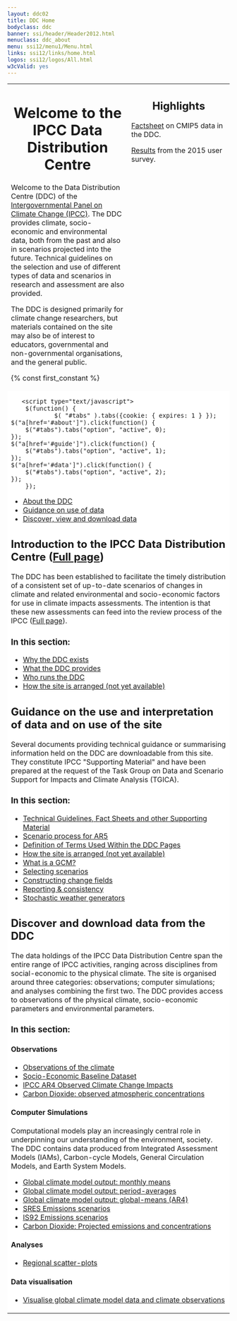 ```yaml
---
layout: ddc02
title: DDC Home
bodyclass: ddc
banner: ssi/header/Header2012.html
menuclass: ddc_about
menu: ssi12/menu1/Menu.html
links: ssi12/links/home.html
logos: ssi12/logos/All.html
w3cValid: yes
---
```


<table style="width:100%;">
 <tr>
  <td style="height:1pt;" valign="top">
 <div id="pagetit">
   <h1 align="center">Welcome to the IPCC Data Distribution Centre</h1>
 </div>
   <!-- End of Page Title Block -->
 
  
   <p/> Welcome to the Data Distribution Centre (DDC) of the
   <a href="http://www.ipcc.ch">Intergovernmental Panel on Climate Change (IPCC)</a>.
   The DDC provides climate, socio-economic and environmental data, both from the past and also in scenarios projected into the future. Technical guidelines on the selection and use of different types of data and scenarios in research and assessment are also provided.
   
   <p/>  The DDC is designed primarily for climate change researchers, but materials contained on the site may also be of interest to educators, governmental and non-governmental organisations, and the general public.
 
 {% const first_constant %}
 </td>

<td style="width:215px;height:1px;" valign="top">
<div id="latestnews" align="left">
 <h2 align="center">Highlights</h2>
   <p>
   <a href="docs/factsheets/TGICA_Fact_Sheet_CMIP5_data_provided_at_the_IPCC_DDC_Ver_1_2016.pdf">Factsheet</a> on CMIP5 data in the DDC. 
   </p>
   <p>
   <a href="ddc/user_surveys.html">Results</a> from the 2015 user survey.
   </p>
</div>


  </td>
  </tr>
  <tr>
   <td colspan="2" style="height:200px;background:#ffffff;" valign="top" >
 
       <script type="text/javascript">
        $(function() {
                $( "#tabs" ).tabs({cookie: { expires: 1 } });
    $("a[href='#about']").click(function() {
        $("#tabs").tabs("option", "active", 0);
    });
    $("a[href='#guide']").click(function() {
        $("#tabs").tabs("option", "active", 1);
    });
    $("a[href='#data']").click(function() {
        $("#tabs").tabs("option", "active", 2);
    });
        });
 </script>
<!-- how to make tab selection stick: http://stackoverflow.com/questions/5066581/jquery-ui-tabs-wont-save-selected-tab-index-upon-page-reload  expiry time in days-->
                <!-- $( "#tabs" ).tabs({ cookie: { expires: 1 } }); -->

 <div class="demo">
 <div id="tabs">
 	<ul>
 		<li><a href="#about">About the DDC</a></li>
 		<li><a href="#guide">Guidance on use of data</a></li>
 		<li><a href="#data">Discover, view and download data</a></li>
 	</ul>
 <div id="about">
<h2>Introduction to the IPCC Data Distribution Centre (<a href="/ddc/ddc_about.html">Full page</a>)</h2>

  <p>   The DDC has been established to facilitate the timely distribution of a consistent set of
  up-to-date scenarios of changes in climate and related environmental and socio-economic factors for
  use in climate impacts assessments. The intention is that these new assessments can feed into the
  review process of the IPCC
 (<a class="lx" href="/ddc/ddc_about.html">Full page</a>).
</p>

<h3> In this section:</h3>
<ul class="lx" style="background:#ffffff;">
  <li class="lx"> <a class="lx" href="/ddc/ddc_exist.html">Why the DDC exists</a></li>
  <li class="lx"> <a class="lx" href="/ddc/ddc_provides.html">What the DDC provides</a></li>
  <li class="lx"> <a class="lx" href="/ddc/ddc_runs.html">Who runs the DDC</a></li>
  <li class="lx"> <a class="lx" href="/ddc/ddc_layout.html">How the site is arranged (not yet available)</a></li>
</ul>

 </div>
 <div id="guide">
<h2>Guidance on the use  and interpretation of data and on use of the site</h2>
<p>
 Several documents providing technical guidance or summarising information held on the DDC are downloadable from this site. They constitute IPCC "Supporting Material" and have been prepared at the request of the Task Group on Data and Scenario Support for Impacts and Climate Analysis (TGICA). 
</p>
<h3> In this section:</h3>
<ul class="lx" style="background:#ffffff;">
  <li class="lx"> <a class="lx" href="/guidelines/index.html">Technical Guidelines, Fact Sheets and other Supporting Material</a></li>
  <li class="lx"> <a class="lx" href="http://sedac.ciesin.columbia.edu/ddc/ar5_scenario_process/index.html">Scenario process for AR5</a></li>
  <li class="lx"> <a class="lx" href="/ddc_definitions.html">Definition of Terms Used Within the DDC Pages</a></li>
  <li class="lx"> <a class="lx" href="/ddc_layout.html">How the site is arranged (not yet available)</a></li>
  <li class="lx"><a class="lx" href="ddc_gcm_guide.html">What is a GCM?</a></li> 
  <li class="lx"><a class="lx" href="ddc_scen_selection.html">Selecting scenarios</a></li> 
  <li class="lx"><a class="lx" href="ddc_change_field.html">Constructing change fields</a></li> 
  <li class="lx"><a class="lx" href="ddc_reporting.html">Reporting &amp; consistency</a></li> 
  <li class="lx"><a class="lx" href="ddc_weather_generators.html">Stochastic weather generators</a></li> 
</ul>
 </div>
 <div id="data">
<h2>Discover and download data from the DDC</h2>
 The data holdings of the IPCC Data Distribution Centre span the entire range of IPCC activities, ranging across disciplines from social-economic to the physical climate. The site is organised around three categories: observations; computer simulations; and analyses combining the first two.
 The DDC provides access to observations of the physical climate, socio-economic parameters and environmental parameters.
 
<h3> In this section:</h3>
<h4> Observations </h4>
<ul class="lx" style="background:#ffffff;">
  <li class="lx"> <a class="lx" href="/obs/index.html">Observations of the climate</a></li>
  <li class="lx"> <a class="lx" href="http://sedac.ciesin.columbia.edu/ddc/baseline/index.html">Socio-Economic Baseline Dataset</a></li>
  <li class="lx"> <a class="lx" href="http://sedac.ciesin.columbia.edu/ddc/observed/index.html">IPCC AR4 Observed Climate Change Impacts</a></li>
  <li class="lx"> <a class="lx" href="/ddc_co2.html">Carbon Dioxide: observed atmospheric concentrations</a></li>
</ul>
      <h4> Computer Simulations </h4>
 Computational models play an increasingly central role in underpinning our understanding of the environment, society. The DDC contains data produced from Integrated Assessment Models (IAMs), Carbon-cycle Models, General Circulation Models, and Earth System Models.
<ul class="lx" style="background:#ffffff;">
  <li class="lx"> <a class="lx" href="/sim/gcm_monthly/">Global climate model output: monthly means</a></li>
  <li class="lx"> <a class="lx" href="/ddc_climscen.html">Global climate model output: period-averages</a></li>
  <li class="lx"> <a class="lx" href="/ddc_gcm_intro.html">Global climate model output: global-means (AR4)</a></li>
  <li class="lx"> <a class="lx" href="http://sedac.ciesin.columbia.edu/ddc/sres/index.html">SRES Emissions scenarios</a></li>
  <li class="lx"> <a class="lx" href="http://sedac.ciesin.columbia.edu/ddc/is92/index.html">IS92 Emissions scenarios</a></li>
  <li class="lx"> <a class="lx" href="/ddc_co2.html">Carbon Dioxide: Projected emissions and concentrations</a></li>
</ul>
      <h4> Analyses </h4>
<ul class="lx" style="background:#ffffff;">
  <li class="lx"> <a class="lx" href="/scatter_plots/scatterplots_home.html">Regional scatter-plots</a></li>
</ul>
      <h4> Data visualisation </h4>
<ul class="lx" style="background:#ffffff;">
  <li class="lx"> <a class="lx" href="/maps/">Visualise global climate model data and climate observations</a></li>
</ul>
 </div>
 </div>
 
 </div><!-- End demo -->
 

 
 
